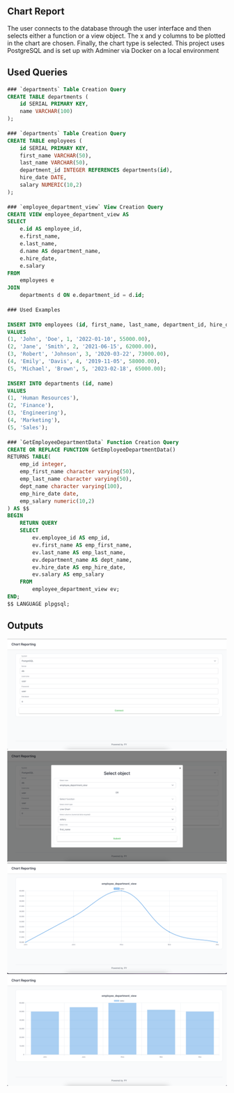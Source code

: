 ## Chart Report

The user connects to the database through the user interface and then selects either a function or a view object. The x and y columns to be plotted in the chart are chosen. Finally, the chart type is selected.
This project uses PostgreSQL and is set up with Adminer via Docker on a local environment

## Used Queries

```sql
### `departments` Table Creation Query
CREATE TABLE departments (
    id SERIAL PRIMARY KEY,
    name VARCHAR(100)
);

### `departments` Table Creation Query
CREATE TABLE employees (
    id SERIAL PRIMARY KEY,
    first_name VARCHAR(50),
    last_name VARCHAR(50),
    department_id INTEGER REFERENCES departments(id),
    hire_date DATE,
    salary NUMERIC(10,2)
);

### `employee_department_view` View Creation Query
CREATE VIEW employee_department_view AS
SELECT
    e.id AS employee_id,
    e.first_name,
    e.last_name,
    d.name AS department_name,
    e.hire_date,
    e.salary
FROM
    employees e
JOIN
    departments d ON e.department_id = d.id;

### Used Examples

INSERT INTO employees (id, first_name, last_name, department_id, hire_date, salary)
VALUES
(1, 'John', 'Doe', 1, '2022-01-10', 55000.00),
(2, 'Jane', 'Smith', 2, '2021-06-15', 62000.00),
(3, 'Robert', 'Johnson', 3, '2020-03-22', 73000.00),
(4, 'Emily', 'Davis', 4, '2019-11-05', 58000.00),
(5, 'Michael', 'Brown', 5, '2023-02-18', 65000.00);

INSERT INTO departments (id, name)
VALUES
(1, 'Human Resources'),
(2, 'Finance'),
(3, 'Engineering'),
(4, 'Marketing'),
(5, 'Sales');

### `GetEmployeeDepartmentData` Function Creation Query
CREATE OR REPLACE FUNCTION GetEmployeeDepartmentData()
RETURNS TABLE(
    emp_id integer,
    emp_first_name character varying(50),
    emp_last_name character varying(50),
    dept_name character varying(100),
    emp_hire_date date,
    emp_salary numeric(10,2)
) AS $$
BEGIN
    RETURN QUERY
    SELECT
        ev.employee_id AS emp_id,
        ev.first_name AS emp_first_name,
        ev.last_name AS emp_last_name,
        ev.department_name AS dept_name,
        ev.hire_date AS emp_hire_date,
        ev.salary AS emp_salary
    FROM
        employee_department_view ev;
END;
$$ LANGUAGE plpgsql;

```

## Outputs

![Db Connection](public/images/db-connection.png)
![Select Object](public/images/select-object.png)
![Line Chart](public/images/line-chart.png)
![Bar Chart](public/images/bar-chart.png)
